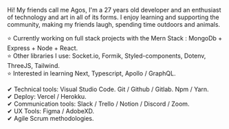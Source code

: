 Hi! My friends call me Agos, I'm a 27 years old developer and an enthusiast of technology and art in all of its forms. I enjoy learning and supporting the community, making my friends laugh, spending time outdoors and animals.

⭐ Currently working on full stack projects with the Mern Stack : MongoDb + Express + Node + React. <br />
⭐ Other libraries I use: Socket.io, Formik, Styled-components, Dotenv, ThreeJS, Tailwind. <br />
⭐ Interested in learning Next, Typescript, Apollo / GraphQL. <br />

✔ Technical tools: Visual Studio Code. Git / Github / Gitlab. Npm / Yarn. <br />
✔ Deploy: Vercel / Herokku. <br />
✔ Communication tools: Slack / Trello / Notion / Discord / Zoom. <br />
✔ UX Tools: Figma / AdobeXD. <br />
✔ Agile Scrum methodologies.
